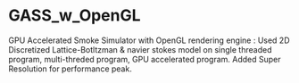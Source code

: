 # GASS_w_OpenGL
GPU Accelerated Smoke Simulator with OpenGL rendering engine : Used 2D Discretized Lattice-Botltzman &amp; navier stokes model on single threaded program, multi-threded program, GPU accelerated program. Added Super Resolution for performance peak.
